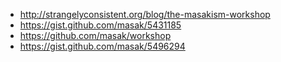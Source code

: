 
- http://strangelyconsistent.org/blog/the-masakism-workshop
- https://gist.github.com/masak/5431185
- https://github.com/masak/workshop
- https://gist.github.com/masak/5496294
